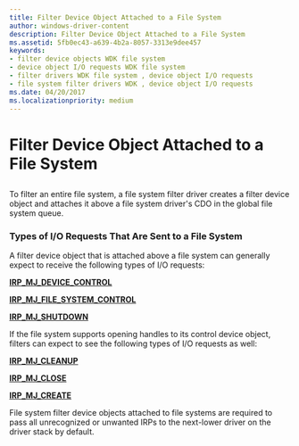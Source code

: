 ```yaml
---
title: Filter Device Object Attached to a File System
author: windows-driver-content
description: Filter Device Object Attached to a File System
ms.assetid: 5fb0ec43-a639-4b2a-8057-3313e9dee457
keywords:
- filter device objects WDK file system
- device object I/O requests WDK file system
- filter drivers WDK file system , device object I/O requests
- file system filter drivers WDK , device object I/O requests
ms.date: 04/20/2017
ms.localizationpriority: medium
---
```


# Filter Device Object Attached to a File System


## <span id="ddk_a_filter_device_object_attached_to_a_file_system_if"></span><span id="DDK_A_FILTER_DEVICE_OBJECT_ATTACHED_TO_A_FILE_SYSTEM_IF"></span>


To filter an entire file system, a file system filter driver creates a filter device object and attaches it above a file system driver's CDO in the global file system queue.

### <span id="types_of_i_o_requests_that_are_sent_to_a_file_system"></span><span id="TYPES_OF_I_O_REQUESTS_THAT_ARE_SENT_TO_A_FILE_SYSTEM"></span>Types of I/O Requests That Are Sent to a File System

A filter device object that is attached above a file system can generally expect to receive the following types of I/O requests:

[**IRP\_MJ\_DEVICE\_CONTROL**](https://msdn.microsoft.com/library/windows/hardware/ff548649)

[**IRP\_MJ\_FILE\_SYSTEM\_CONTROL**](https://msdn.microsoft.com/library/windows/hardware/ff548670)

[**IRP\_MJ\_SHUTDOWN**](https://msdn.microsoft.com/library/windows/hardware/ff549423)

If the file system supports opening handles to its control device object, filters can expect to see the following types of I/O requests as well:

[**IRP\_MJ\_CLEANUP**](https://msdn.microsoft.com/library/windows/hardware/ff548608)

[**IRP\_MJ\_CLOSE**](https://msdn.microsoft.com/library/windows/hardware/ff548621)

[**IRP\_MJ\_CREATE**](https://msdn.microsoft.com/library/windows/hardware/ff548630)

File system filter device objects attached to file systems are required to pass all unrecognized or unwanted IRPs to the next-lower driver on the driver stack by default.

 

 




